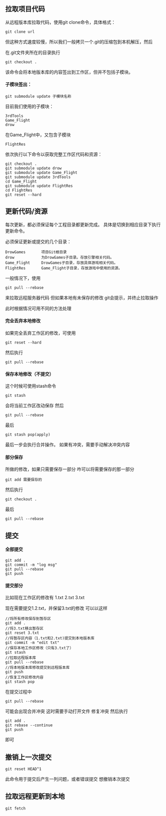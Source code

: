 ## 拉取项目代码

从远程版本库拉取代码，使用git clone命令，具体格式：

	git clone url
    
但这种方式速度较慢，所以我们一般拷贝一个.git的压缩包到本机解压，然后

在.git文件夹所在的目录执行

	git checkout .

该命令会将本地版本库的内容签出到工作区，但并不包括子模块。

#### 子模块签出：

	git submodule update 子模块名称

目前我们使用的子模块：

    3rdTools
    Game_Flight
    drow

在Game_Flight中，又包含子模块

	FlightRes

依次执行以下命令以获取完整工作区代码和资源：

    git checkout .
    git submodule update drow
    git submodule update Game_Flight
    git submodule update 3rdTools
    cd Game_Flight
    git submodule update FlightRes
    cd FlightRes
    git reset --hard


## 更新代码/资源

每次更新，都必须保证每个工程目录都更新完成。
具体是切换到相应目录下执行更新命令。

必须保证更新或提交的几个目录：
	
	DrowGames		项目Git根目录
	drow			为DrowGames子目录。存放引擎相关代码。
	Game_Flight		DrowGames子目录，存放具体游戏相关代码。
	FlightRes		Game_Flight子目录，存放游戏中使用的资源。


一般情况下，使用

	git pull --rebase

来拉取远程服务器代码
但如果本地有未保存的修改
git会提示，并终止拉取操作

此时根据情况可用不同的方法处理

#### 完全丢弃本地修改

如果完全丢弃工作区的修改，可使用

	git reset --hard

然后执行

	git pull --rebase

#### 保存本地修改（不提交）

这个时候可使用stash命令

	git stash

会将当前工作区改动保存
然后

	git pull --rebase

最后

	git stash pop(apply)

最后一步会执行合并操作。
如果有冲突，需要手动解决冲突内容

#### 部分保存

所做的修改，如果只需要保存一部分
咋可以将需要保存的那一部分

	git add 需要保存的

然后执行

	git checkout .

最后

	git pull --rebase
 
## 提交

#### 全部提交

    git add .
    git commit -m "log msg"
    git pull --rebase
    git push

#### 提交部分
比如现在工作区的修改有
1.txt
2.txt
3.txt

现在需要提交1.2.txt，并保留3.txt的修改
可以以这样

    //将所有修改保存到暂存区
    git add .
    //将3.txt移出暂存区
    git reset 3.txt
    //将暂存区内容（1.txt和2.txt)提交到本地版本库
    git commit -m "edit txt"
    //保存本地工作区修改（只有3.txt了）
    git stash
    //拉取远程版本库
    git pull --rebase
    //将本地版本库修改提交到远程版本库
    git push
    //恢复工作区修改内容
    git stash pop


在提交过程中

	git pull --rebase
    
可能会出现合并冲突
这时需要手动打开文件
修复冲突
然后执行

    git add .
    git rebase --continue
    git push

即可

## 撤销上一次提交

	git reset HEAD^1

此命令用于提交后产生一列问题，或者错误提交
想撤销本次提交

## 拉取远程更新到本地

	git fetch